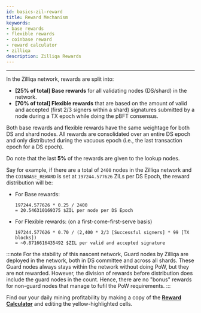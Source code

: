 ```yaml
---
id: basics-zil-reward
title: Reward Mechanism
keywords: 
- base rewards
- flexible rewards
- coinbase reward
- reward calculator
- zilliqa
description: Zilliqa Rewards
---
```


---
In the Zilliqa network, rewards are split into:

* **[25% of total] Base rewards** for all validating nodes (DS/shard) in the network.
* **[70% of total] Flexible rewards** that are based on the amount of valid and accepted (first 2/3 signers within a shard) signatures submitted by a node during a TX epoch while doing the pBFT consensus.

Both base rewards and flexible rewards have the same weightage for both DS and shard nodes. All rewards are consolidated over an entire DS epoch and only distributed during the vacuous epoch (i.e., the last transaction epoch for a DS epoch).

Do note that the last **5%** of the rewards are given to the lookup nodes.

Say for example, if there are a total of `2400` nodes in the Zilliqa network and the `COINBASE_REWARD` is set at `197244.577626` ZILs per DS Epoch, the reward distribution will be:

- For Base rewards:
    ```shell
    197244.577626 * 0.25 / 2400
    = 20.546310169375 $ZIL per node per DS Epoch
    ```
- For Flexible rewards: (on a first-come-first-serve basis)
    ```shell
    197244.577626 * 0.70 / (2,400 * 2/3 [Successful signers] * 99 [TX blocks])
    = ~0.8716616435492 $ZIL per valid and accepted signature
    ```
:::note
For the stability of this nascent network, Guard nodes by Zilliqa are deployed in the network, both in DS committee and across all shards. These Guard nodes always stays within the network without doing PoW, but they are not rewarded. However, the division of rewards before distribution does include the guard nodes in the count. Hence, there are no "bonus" rewards for non-guard nodes that manage to fufil the PoW requirements.
:::

Find our your daily mining profitability by making a copy of the [**Reward Calculator**](https://docs.google.com/spreadsheets/d/1iA3DvXMiAql6bf1mGHHxfGLICm0wZ2Gav5HzRkP81j4/edit?usp=sharing) and editing the yellow-highlighted cells.